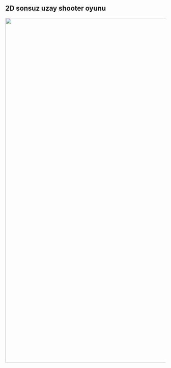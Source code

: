 ## 2D sonsuz uzay shooter oyunu

<div align="center">
    <img src="https://pasteboard.co/IMjcdpo.png" style=" width:1920px ; height:1080px " /> 
</div>
